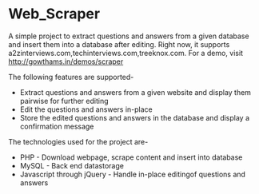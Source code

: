 Web_Scraper
===========


A simple project to extract questions and answers from a given database and insert them into a database after editing.
Right now, it supports a2zinterviews.com,techinterviews.com,treeknox.com. For a demo, visit <a href="http://gowthams.in/demos/scraper">http://gowthams.in/demos/scraper</a>

The following features are supported-
* Extract questions and answers from a given website and display them pairwise for further editing
* Edit the questions and answers in-place
* Store the edited questions and answers in the database and display a confirmation message


The technologies used for the project are-
* PHP - Download webpage, scrape content and insert into database
* MySQL - Back end datastorage
* Javascript through jQuery - Handle in-place editingof questions and answers

